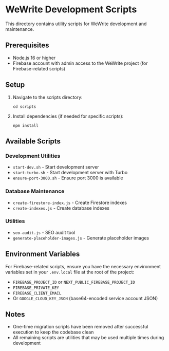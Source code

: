# WeWrite Development Scripts

This directory contains utility scripts for WeWrite development and maintenance.

## Prerequisites

- Node.js 16 or higher
- Firebase account with admin access to the WeWrite project (for Firebase-related scripts)

## Setup

1. Navigate to the scripts directory:
   ```
   cd scripts
   ```

2. Install dependencies (if needed for specific scripts):
   ```
   npm install
   ```

## Available Scripts

### Development Utilities
- `start-dev.sh` - Start development server
- `start-turbo.sh` - Start development server with Turbo
- `ensure-port-3000.sh` - Ensure port 3000 is available

### Database Maintenance
- `create-firestore-index.js` - Create Firestore indexes
- `create-indexes.js` - Create database indexes

### Utilities
- `seo-audit.js` - SEO audit tool
- `generate-placeholder-images.js` - Generate placeholder images

## Environment Variables

For Firebase-related scripts, ensure you have the necessary environment variables set in your `.env.local` file at the root of the project:

- `FIREBASE_PROJECT_ID` or `NEXT_PUBLIC_FIREBASE_PROJECT_ID`
- `FIREBASE_PRIVATE_KEY`
- `FIREBASE_CLIENT_EMAIL`
- Or `GOOGLE_CLOUD_KEY_JSON` (base64-encoded service account JSON)

## Notes

- One-time migration scripts have been removed after successful execution to keep the codebase clean
- All remaining scripts are utilities that may be used multiple times during development
